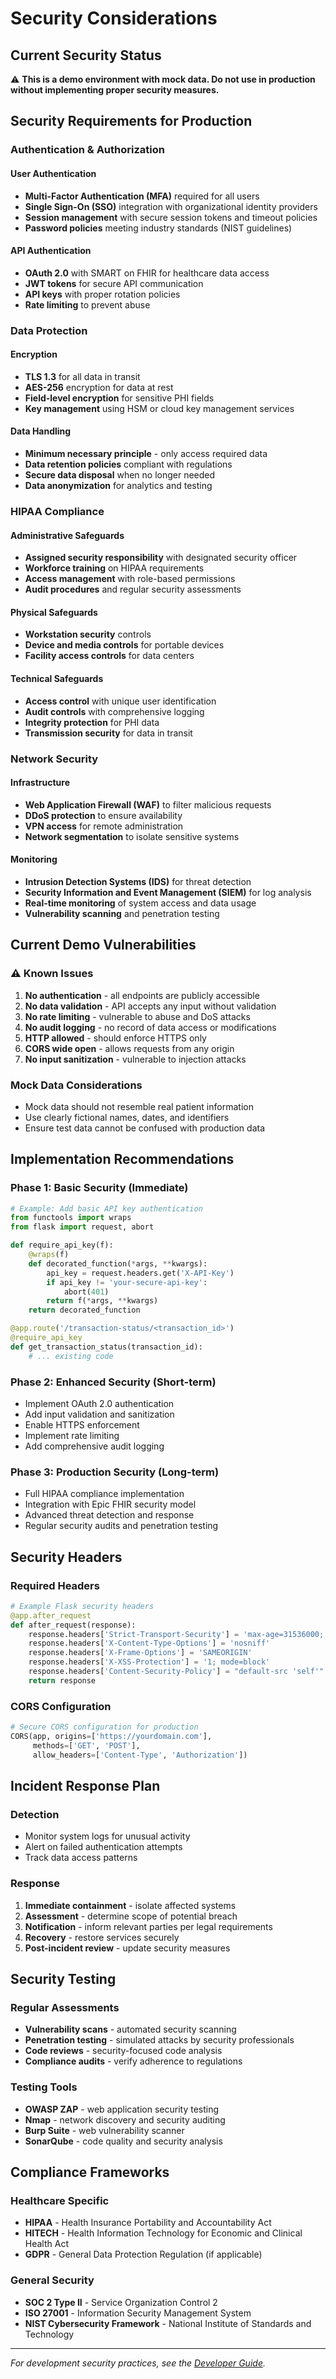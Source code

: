 # Security Considerations

## Current Security Status
⚠️ **This is a demo environment with mock data. Do not use in production without implementing proper security measures.**

## Security Requirements for Production

### Authentication & Authorization

#### User Authentication
- **Multi-Factor Authentication (MFA)** required for all users
- **Single Sign-On (SSO)** integration with organizational identity providers
- **Session management** with secure session tokens and timeout policies
- **Password policies** meeting industry standards (NIST guidelines)

#### API Authentication
- **OAuth 2.0** with SMART on FHIR for healthcare data access
- **JWT tokens** for secure API communication
- **API keys** with proper rotation policies
- **Rate limiting** to prevent abuse

### Data Protection

#### Encryption
- **TLS 1.3** for all data in transit
- **AES-256** encryption for data at rest
- **Field-level encryption** for sensitive PHI fields
- **Key management** using HSM or cloud key management services

#### Data Handling
- **Minimum necessary principle** - only access required data
- **Data retention policies** compliant with regulations
- **Secure data disposal** when no longer needed
- **Data anonymization** for analytics and testing

### HIPAA Compliance

#### Administrative Safeguards
- **Assigned security responsibility** with designated security officer
- **Workforce training** on HIPAA requirements
- **Access management** with role-based permissions
- **Audit procedures** and regular security assessments

#### Physical Safeguards
- **Workstation security** controls
- **Device and media controls** for portable devices
- **Facility access controls** for data centers

#### Technical Safeguards
- **Access control** with unique user identification
- **Audit controls** with comprehensive logging
- **Integrity protection** for PHI data
- **Transmission security** for data in transit

### Network Security

#### Infrastructure
- **Web Application Firewall (WAF)** to filter malicious requests
- **DDoS protection** to ensure availability
- **VPN access** for remote administration
- **Network segmentation** to isolate sensitive systems

#### Monitoring
- **Intrusion Detection Systems (IDS)** for threat detection
- **Security Information and Event Management (SIEM)** for log analysis
- **Real-time monitoring** of system access and data usage
- **Vulnerability scanning** and penetration testing

## Current Demo Vulnerabilities

### ⚠️ Known Issues
1. **No authentication** - all endpoints are publicly accessible
2. **No data validation** - API accepts any input without validation
3. **No rate limiting** - vulnerable to abuse and DoS attacks
4. **No audit logging** - no record of data access or modifications
5. **HTTP allowed** - should enforce HTTPS only
6. **CORS wide open** - allows requests from any origin
7. **No input sanitization** - vulnerable to injection attacks

### Mock Data Considerations
- Mock data should not resemble real patient information
- Use clearly fictional names, dates, and identifiers
- Ensure test data cannot be confused with production data

## Implementation Recommendations

### Phase 1: Basic Security (Immediate)
```python
# Example: Add basic API key authentication
from functools import wraps
from flask import request, abort

def require_api_key(f):
    @wraps(f)
    def decorated_function(*args, **kwargs):
        api_key = request.headers.get('X-API-Key')
        if api_key != 'your-secure-api-key':
            abort(401)
        return f(*args, **kwargs)
    return decorated_function

@app.route('/transaction-status/<transaction_id>')
@require_api_key
def get_transaction_status(transaction_id):
    # ... existing code
```

### Phase 2: Enhanced Security (Short-term)
- Implement OAuth 2.0 authentication
- Add input validation and sanitization
- Enable HTTPS enforcement
- Implement rate limiting
- Add comprehensive audit logging

### Phase 3: Production Security (Long-term)
- Full HIPAA compliance implementation
- Integration with Epic FHIR security model
- Advanced threat detection and response
- Regular security audits and penetration testing

## Security Headers

### Required Headers
```python
# Example Flask security headers
@app.after_request
def after_request(response):
    response.headers['Strict-Transport-Security'] = 'max-age=31536000; includeSubDomains'
    response.headers['X-Content-Type-Options'] = 'nosniff'
    response.headers['X-Frame-Options'] = 'SAMEORIGIN'
    response.headers['X-XSS-Protection'] = '1; mode=block'
    response.headers['Content-Security-Policy'] = "default-src 'self'"
    return response
```

### CORS Configuration
```python
# Secure CORS configuration for production
CORS(app, origins=['https://yourdomain.com'], 
     methods=['GET', 'POST'], 
     allow_headers=['Content-Type', 'Authorization'])
```

## Incident Response Plan

### Detection
- Monitor system logs for unusual activity
- Alert on failed authentication attempts
- Track data access patterns

### Response
1. **Immediate containment** - isolate affected systems
2. **Assessment** - determine scope of potential breach
3. **Notification** - inform relevant parties per legal requirements
4. **Recovery** - restore services securely
5. **Post-incident review** - update security measures

## Security Testing

### Regular Assessments
- **Vulnerability scans** - automated security scanning
- **Penetration testing** - simulated attacks by security professionals  
- **Code reviews** - security-focused code analysis
- **Compliance audits** - verify adherence to regulations

### Testing Tools
- **OWASP ZAP** - web application security testing
- **Nmap** - network discovery and security auditing
- **Burp Suite** - web vulnerability scanner
- **SonarQube** - code quality and security analysis

## Compliance Frameworks

### Healthcare Specific
- **HIPAA** - Health Insurance Portability and Accountability Act
- **HITECH** - Health Information Technology for Economic and Clinical Health Act
- **GDPR** - General Data Protection Regulation (if applicable)

### General Security
- **SOC 2 Type II** - Service Organization Control 2
- **ISO 27001** - Information Security Management System
- **NIST Cybersecurity Framework** - National Institute of Standards and Technology

---

*For development security practices, see the [Developer Guide](01-DEVELOPER_GUIDE.md).*